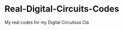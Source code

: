 Real-Digital-Circuits-Codes
===========================

My real codes for my Digital Circuitsss Cla
